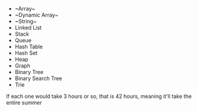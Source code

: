 - ~Array~
- ~Dynamic Array~
- ~String~
- Linked List
- Stack
- Queue
- Hash Table
- Hash Set
- Heap
- Graph
- Binary Tree
- Binary Search Tree
- Trie

If each one would take 3 hours or so, that is 42 hours, meaning it'll take the entire summer
